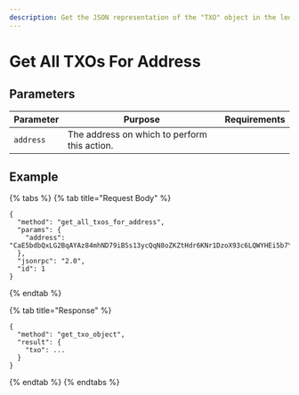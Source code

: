 ```yaml
---
description: Get the JSON representation of the "TXO" object in the ledger.
---
```


# Get All TXOs For Address

## Parameters

| Parameter | Purpose                                      | Requirements |
| --------- | -------------------------------------------- | ------------ |
| `address` | The address on which to perform this action. |              |

## Example

{% tabs %}
{% tab title="Request Body" %}
```
{
  "method": "get_all_txos_for_address",
  "params": {
    "address": "CaE5bdbQxLG2BqAYAz84mhND79iBSs13ycQqN8oZKZtHdr6KNr1DzoX93c6LQWYHEi5b7YLiJXcTRzqhDFB563Kr1uxD6iwERFbw7KLWA6",
  },
  "jsonrpc": "2.0",
  "id": 1
}
```
{% endtab %}

{% tab title="Response" %}
```
{
  "method": "get_txo_object",
  "result": {
    "txo": ...
  }
}
```
{% endtab %}
{% endtabs %}
